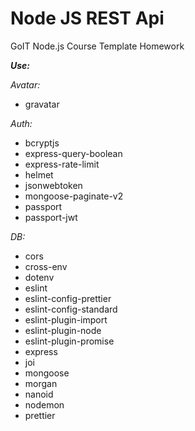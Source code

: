 # Node JS REST Api

GoIT Node.js Course Template Homework

**_Use:_**

_Avatar:_

- gravatar

_Auth:_

- bcryptjs
- express-query-boolean
- express-rate-limit
- helmet
- jsonwebtoken
- mongoose-paginate-v2
- passport
- passport-jwt

_DB:_

- cors
- cross-env
- dotenv
- eslint
- eslint-config-prettier
- eslint-config-standard
- eslint-plugin-import
- eslint-plugin-node
- eslint-plugin-promise
- express
- joi
- mongoose
- morgan
- nanoid
- nodemon
- prettier
